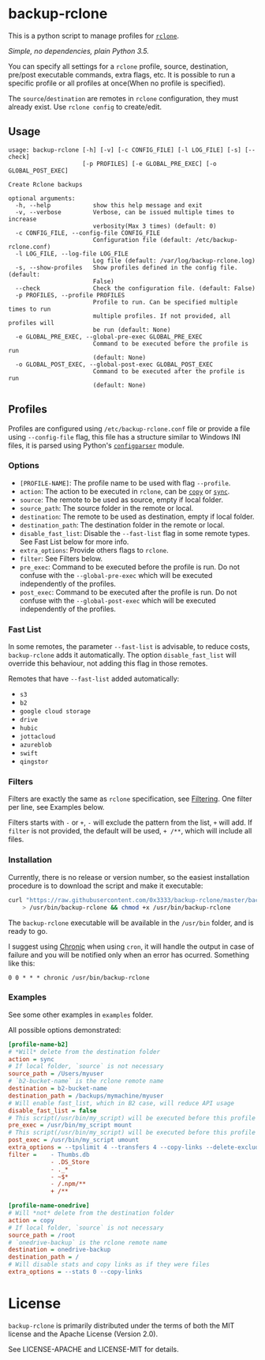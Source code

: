 # backup-rclone

This is a python script to manage profiles for [`rclone`](https://rclone.org/).

_Simple, no dependencies, plain Python 3.5._

You can specify all settings for a `rclone` profile, source, destination, pre/post executable commands, extra flags, etc. It is possible to run a specific profile or all profiles at once(When no profile is specified).

The `source`/`destination` are remotes in `rclone` configuration, they must already exist. Use `rclone config` to create/edit.

## Usage

```
usage: backup-rclone [-h] [-v] [-c CONFIG_FILE] [-l LOG_FILE] [-s] [--check]
                     [-p PROFILES] [-e GLOBAL_PRE_EXEC] [-o GLOBAL_POST_EXEC]

Create Rclone backups

optional arguments:
  -h, --help            show this help message and exit
  -v, --verbose         Verbose, can be issued multiple times to increase
                        verbosity(Max 3 times) (default: 0)
  -c CONFIG_FILE, --config-file CONFIG_FILE
                        Configuration file (default: /etc/backup-rclone.conf)
  -l LOG_FILE, --log-file LOG_FILE
                        Log file (default: /var/log/backup-rclone.log)
  -s, --show-profiles   Show profiles defined in the config file. (default:
                        False)
  --check               Check the configuration file. (default: False)
  -p PROFILES, --profile PROFILES
                        Profile to run. Can be specified multiple times to run
                        multiple profiles. If not provided, all profiles will
                        be run (default: None)
  -e GLOBAL_PRE_EXEC, --global-pre-exec GLOBAL_PRE_EXEC
                        Command to be executed before the profile is run
                        (default: None)
  -o GLOBAL_POST_EXEC, --global-post-exec GLOBAL_POST_EXEC
                        Command to be executed after the profile is run
                        (default: None)
```

## Profiles

Profiles are configured using `/etc/backup-rclone.conf` file or provide a file using `--config-file` flag, this file has a structure similar to Windows INI files, it is parsed using Python's [`configparser`](https://docs.python.org/3.7/library/configparser.html) module.

### Options

* `[PROFILE-NAME]`: The profile name to be used with flag `--profile`.
* `action`: The action to be executed in `rclone`, can be [`copy`](https://rclone.org/commands/rclone_copy/) or [`sync`](https://rclone.org/commands/rclone_sync/).
* `source`: The remote to be used as source, empty if local folder.
* `source_path`: The source folder in the remote or local.
* `destination`: The remote to be used as destination, empty if local folder.
* `destination_path`: The destination folder in the remote or local.
* `disable_fast_list`: Disable the `--fast-list` flag in some remote types. See Fast List below for more info.
* `extra_options`: Provide others flags to `rclone`.
* `filter`: See Filters below.
* `pre_exec`: Command to be executed before the profile is run. Do not confuse with the `--global-pre-exec` which will be executed independently of the profiles.
* `post_exec`: Command to be executed after the profile is run. Do not confuse with the `--global-post-exec` which will be executed independently of the profiles.

### Fast List

In some remotes, the parameter `--fast-list` is advisable, to reduce costs, `backup-rclone` adds it automatically. The option `disable_fast_list` will override this behaviour, not adding this flag in those remotes.

Remotes that have `--fast-list` added automatically:

* `s3`
* `b2`
* `google cloud storage`
* `drive`
* `hubic`
* `jottacloud`
* `azureblob`
* `swift`
* `qingstor`

### Filters

Filters are exactly the same as `rclone` specification, see [Filtering](https://rclone.org/filtering/). One filter per line, see Examples below.

Filters starts with `-` or `+`, `-` will exclude the pattern from the list, `+` will add. If `filter` is not provided, the default will be used, `+ /**`, which will include all files.

### Installation

Currently, there is no release or version number, so the easiest installation procedure is to download the script and make it executable:

```bash
curl "https://raw.githubusercontent.com/0x3333/backup-rclone/master/backup-rclone" \
    > /usr/bin/backup-rclone && chmod +x /usr/bin/backup-rclone
```

The `backup-rclone` executable will be available in the `/usr/bin` folder, and is ready to go.

I suggest using [Chronic](https://github.com/docwhat/chronic) when using `cron`, it will handle the output in case of failure and you will be notified only when an error has ocurred. Something like this:

```
0 0 * * * chronic /usr/bin/backup-rclone
```

### Examples

See some other examples in `examples` folder.

All possible options demonstrated:

```ini
[profile-name-b2]
# *Will* delete from the destination folder
action = sync
# If local folder, `source` is not necessary
source_path = /Users/myuser
# `b2-bucket-name` is the rclone remote name
destination = b2-bucket-name
destination_path = /backups/mymachine/myuser
# Will enable fast_list, which in B2 case, will reduce API usage
disable_fast_list = false
# This script(/usr/bin/my_script) will be executed before this profile with argument mount
pre_exec = /usr/bin/my_script mount
# This script(/usr/bin/my_script) will be executed before this profile with argument umount
post_exec = /usr/bin/my_script umount
extra_options = --tpslimit 4 --transfers 4 --copy-links --delete-excluded
filter =    - Thumbs.db
            - .DS_Store
            - ._*
            - ~$*
            - /.npm/**
            + /**

[profile-name-onedrive]
# Will *not* delete from the destination folder
action = copy
# If local folder, `source` is not necessary
source_path = /root
# `onedrive-backup` is the rclone remote name
destination = onedrive-backup
destination_path = /
# Will disable stats and copy links as if they were files
extra_options = --stats 0 --copy-links
```

# License

`backup-rclone` is primarily distributed under the terms of both the MIT license and the Apache License (Version 2.0).

See LICENSE-APACHE and LICENSE-MIT for details.
